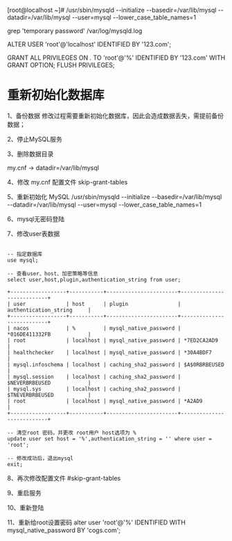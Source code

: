 [root@localhost ~]# /usr/sbin/mysqld --initialize --basedir=/var/lib/mysql --datadir=/var/lib/mysql --user=mysql --lower_case_table_names=1

grep 'temporary password' /var/log/mysqld.log

ALTER USER 'root'@'localhost' IDENTIFIED BY '123.com';

GRANT ALL PRIVILEGES ON *.* TO 'root'@'%' IDENTIFIED BY '123.com' WITH GRANT OPTION;
FLUSH  PRIVILEGES;


# 重新初始化数据库
1、备份数据
​ 修改过程需要重新初始化数据库，因此会造成数据丢失，需提前备份数据；

2、停止MySQL服务

3、删除数据目录

my.cnf  -> datadir=/var/lib/mysql

4、修改 my.cnf 配置文件 skip-grant-tables

5、重新初始化 MySQL
/usr/sbin/mysqld --initialize --basedir=/var/lib/mysql --datadir=/var/lib/mysql --user=mysql --lower_case_table_names=1

6、mysql无密码登陆

7、修改user表数据

```

-- 指定数据库
use mysql;

-- 查看user、host、加密策略等信息
select user,host,plugin,authentication_string from user;

+------------------+-----------+-----------------------+---------------------------+
| user             | host      | plugin                | authentication_string     |
+------------------+-----------+-----------------------+---------------------------+
| nacos            | %         | mysql_native_password | *016DE411332FB            |
| root             | localhost | mysql_native_password | *7ED2CA2AD9               |
| healthchecker    | localhost | mysql_native_password | *30A4BDF7                 |
| mysql.infoschema | localhost | caching_sha2_password | $A$0RBRBEUSED             |
| mysql.session    | localhost | caching_sha2_password | $NEVERBRBEUSED            |
| mysql.sys        | localhost | caching_sha2_password | $TNEVERBRBEUSED           |
| root             | localhost | mysql_native_password | *A2AD9                    |
+------------------+-----------+-----------------------+---------------------------+

-- 清空root 密码，并更改 root用户 host选项为 %
update user set host = '%',authentication_string = '' where user = 'root';

-- 修改成功后，退出mysql
exit;

```

8、再次修改配置文件  #skip-grant-tables

9、重启服务

10、重新登陆

11、重新给root设置密码
alter user 'root'@'%' IDENTIFIED WITH mysql_native_password BY 'cogs.com';
